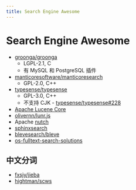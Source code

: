 ```yaml
---
title: Search Engine Awesome
---
```


# Search Engine Awesome

- [groonga/groonga](https://github.com/groonga/groonga)
  - LGPL-2.1, C
  - 有 MySQL 和 PostgreSQL 插件
- [manticoresoftware/manticoresearch](https://github.com/manticoresoftware/manticoresearch)
  - GPL-2.0, C++
- [typesense/typesense](https://github.com/typesense/typesense)
  - GPL-3.0, C++
  - 不支持 CJK - [typesense/typesense#228](https://github.com/typesense/typesense/issues/228)
- [Apache Lucene Core](https://lucene.apache.org/core/)
- [olivernn/lunr.js](https://github.com/olivernn/lunr.js)
- Apache [nutch](https://nutch.apache.org/)
- [sphinxsearch](http://sphinxsearch.com/)
- [blevesearch/bleve](https://github.com/blevesearch/bleve)
- [os-fulltext-search-solutions](https://medevel.com/os-fulltext-search-solutions/)

## 中文分词

- [fxsjy/jieba](https://github.com/fxsjy/jieba)
- [hightman/scws](https://github.com/hightman/scws)
